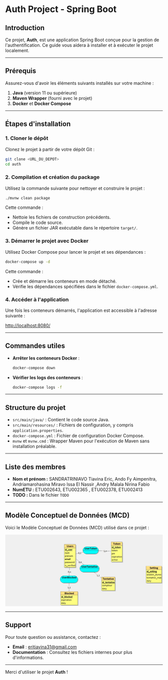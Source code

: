 # Auth Project - Spring Boot

## Introduction
Ce projet, **Auth**, est une application Spring Boot conçue pour la gestion de l'authentification. Ce guide vous aidera à installer et à exécuter le projet localement.

---

## Prérequis
Assurez-vous d'avoir les éléments suivants installés sur votre machine :

1. **Java** (version 11 ou supérieure)
2. **Maven Wrapper** (fourni avec le projet)
3. **Docker** et **Docker Compose**

---

## Étapes d'installation

### 1. Cloner le dépôt
Clonez le projet à partir de votre dépôt Git :
```bash
git clone <URL_DU_DEPOT>
cd auth
```

### 2. Compilation et création du package
Utilisez la commande suivante pour nettoyer et construire le projet :
```bash
./mvnw clean package
```
Cette commande :
- Nettoie les fichiers de construction précédents.
- Compile le code source.
- Génère un fichier JAR exécutable dans le répertoire `target/`.

### 3. Démarrer le projet avec Docker
Utilisez Docker Compose pour lancer le projet et ses dépendances :
```bash
docker-compose up -d
```
Cette commande :
- Crée et démarre les conteneurs en mode détaché.
- Vérifie les dépendances spécifiées dans le fichier `docker-compose.yml`.

### 4. Accéder à l'application
Une fois les conteneurs démarrés, l'application est accessible à l'adresse suivante :

[http://localhost:8080/](http://localhost:8080/)

---

## Commandes utiles
- **Arrêter les conteneurs Docker** :
  ```bash
  docker-compose down
  ```

- **Vérifier les logs des conteneurs** :
  ```bash
  docker-compose logs -f
  ```

---

## Structure du projet

- `src/main/java/` : Contient le code source Java.
- `src/main/resources/` : Fichiers de configuration, y compris `application.properties`.
- `docker-compose.yml` : Fichier de configuration Docker Compose.
- `mvnw` et `mvnw.cmd` : Wrapper Maven pour l'exécution de Maven sans installation préalable.

---

## Liste des membres
- **Nom et prénom :** SANDRATRINIAVO Tiavina Eric, Ando Fy Aimpenitra, Andriamarohasina Miravo Issa El Nassir ,Andry Malala Nirina Fabio 
- **NumETU :** ETU002643, ETU002365 , ETU002378, ETU002413
- **TODO :** Dans le fichier `TODO`

---

## Modèle Conceptuel de Données (MCD)

Voici le Modèle Conceptuel de Données (MCD) utilisé dans ce projet :

![MCD](looping/auth.jpg)

---

## Support
Pour toute question ou assistance, contactez :
- **Email** : eritiavina31@gmail.com
- **Documentation** : Consultez les fichiers internes pour plus d'informations.

---

Merci d'utiliser le projet **Auth** !


